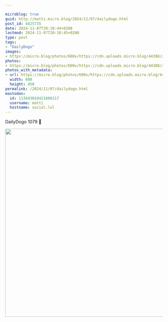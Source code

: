 ```yaml
---

microblog: true
guid: http://matti.micro.blog/2024/11/07/dailydogo.html
post_id: 4425735
date: 2024-11-07T20:10:44+0200
lastmod: 2024-11-07T20:10:45+0200
type: post
tags:
- "DailyDogo"
images:
- https://micro.blog/photos/600x/https://cdn.uploads.micro.blog/44388/2024/4f84f5be598d44b889e09fb11af1db9d.jpg
photos:
- https://micro.blog/photos/600x/https://cdn.uploads.micro.blog/44388/2024/4f84f5be598d44b889e09fb11af1db9d.jpg
photos_with_metadata:
- url: https://micro.blog/photos/600x/https://cdn.uploads.micro.blog/44388/2024/4f84f5be598d44b889e09fb11af1db9d.jpg
  width: 600
  height: 450
permalink: /2024/11/07/dailydogo.html
mastodon:
  id: 113443018421606217
  username: matti
  hostname: social.lol
---
```

DailyDogo 1079 🐶

<img src="/media/uploads/2024/4f84f5be598d44b889e09fb11af1db9d.jpg" width="600" alt="" />
